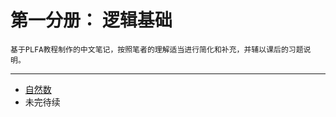 # 第一分册： 逻辑基础

    基于PLFA教程制作的中文笔记，按照笔者的理解适当进行简化和补充，并辅以课后的习题说明。

----------------------------------------------

- [自然数](./NONaturals.html)
- 未完待续
